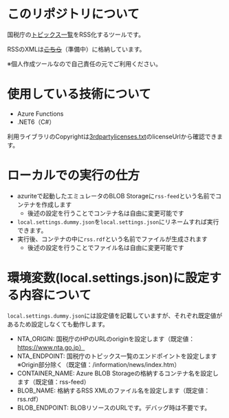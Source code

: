 # このリポジトリについて

国税庁の[トピックス一覧](https://www.nta.go.jp/information/news/index.htm)をRSS化するツールです。

RSSのXMLは<s>[こちら]()</s>（準備中）に格納しています。

※個人作成ツールなので自己責任の元でご利用ください。

# 使用している技術について

* Azure Functions
* .NET6（C#）

利用ライブラリのCopyrightは[3rdpartylicenses.txt](./docs/3rdpartylicenses.txt)のlicenseUrlから確認できます。

# ローカルでの実行の仕方

* azuriteで起動したエミュレータのBLOB Storageに`rss-feed`という名前でコンテナを作成します
   * 後述の設定を行うことでコンテナ名は自由に変更可能です
* `local.settings.dummy.json`を`local.settings.json`にリネームすれば実行できます。
* 実行後、コンテナの中に`rss.rdf`という名前でファイルが生成されます
   * 後述の設定を行うことでファイル名は自由に変更可能です

# 環境変数(local.settings.json)に設定する内容について

`local.settings.dummy.json`には設定値を記載していますが、それぞれ既定値があるため設定しなくても動作します。

* NTA_ORIGIN: 国税庁のHPのURLのoriginを設定します（既定値：https://www.nta.go.jp）
* NTA_ENDPOINT: 国税庁のトピックス一覧のエンドポイントを設定します※Origin部分除く（既定値：/information/news/index.htm）
* CONTAINER_NAME: Azure BLOB Storageの格納するコンテナ名を設定します（既定値：rss-feed）
* BLOB_NAME: 格納するRSS XMLのファイル名を設定します（既定値：rss.rdf）
* BLOB_ENDPOINT: BLOBリソースのURLです。デバッグ時は不要です。